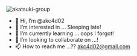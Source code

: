 ![akatsuki-group](https://user-images.githubusercontent.com/90214281/217916884-081943b1-d302-4a22-b453-c414ef50a0e2.png)

- 👋 Hi, I’m @akc4d02
- 👀 I’m interested in ... Sleeping late!
- 🌱 I’m currently learning ... oops I forgot!
- 💞️ I’m looking to collaborate on ...!
- 📫 How to reach me ...?? akc4d02@gmail.com

<!---
akc4d02/akc4d02 is a ✨ special ✨ repository because its `README.md` (this file) appears on your GitHub profile.
You can click the Preview link to take a look at your changes.
--->
